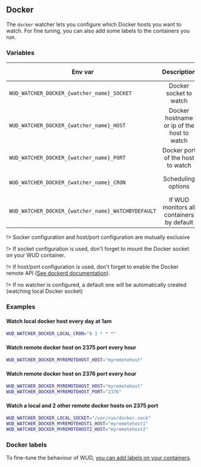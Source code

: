 ## Docker

The ```docker``` watcher lets you configure which Docker hosts you want to watch.
For fine tuning, you can also add some labels to the containers you run.

### Variables

| Env var                                            | Description                                | Supported values                               | Default value          |
| -------------------------------------------------- |:------------------------------------------:|:----------------------------------------------:|:----------------------:| 
| `WUD_WATCHER_DOCKER_{watcher_name}_SOCKET`         | Docker socket to watch                     | Valid unix socker                              | /var/run/docker.sock   |
| `WUD_WATCHER_DOCKER_{watcher_name}_HOST`           | Docker hostname or ip of the host to watch |                                                |                        |
| `WUD_WATCHER_DOCKER_{watcher_name}_PORT`           | Docker port of the host to watch           |                                                | 2375                   |
| `WUD_WATCHER_DOCKER_{watcher_name}_CRON`           | Scheduling options                         | [Valid CRON expression](https://crontab.guru/) | 0 * * * * (every hour) |
| `WUD_WATCHER_DOCKER_{watcher_name}_WATCHBYDEFAULT` | If WUD monitors all containers by default  | Valid boolean                                  | true                   |

!> Socker configuration and host/port configuration are mutually exclusive

!> If socket configuration is used, don't forget to mount the Docker socket on your WUD container.

!> If host/port configuration is used, don't forget to enable the Docker remote API ([See dockerd documentation](https://docs.docker.com/v17.09/engine/reference/commandline/dockerd/#description)).

!> If no watcher is configured, a default one will be automatically created (watching local Docker socket)


### Examples

#### Watch local docker host every day at 1am

```bash
WUD_WATCHER_DOCKER_LOCAL_CRON="0 1 * * *"
```

#### Watch remote docker host on 2375 port every hour

```bash
WUD_WATCHER_DOCKER_MYREMOTEHOST_HOST="myremotehost"
```

#### Watch remote docker host on 2376 port every hour

```bash
WUD_WATCHER_DOCKER_MYREMOTEHOST_HOST="myremotehost"
WUD_WATCHER_DOCKER_MYREMOTEHOST_PORT="2376"
```

#### Watch a local and 2 other remote docker hosts on 2375 port

```bash
WUD_WATCHER_DOCKER_LOCAL_SOCKET="/var/run/docker.sock"
WUD_WATCHER_DOCKER_MYREMOTEHOST1_HOST="myremotehost1"
WUD_WATCHER_DOCKER_MYREMOTEHOST2_HOST="myremotehost2"
```

### Docker labels
To fine-tune the behaviour of WUD, [you can add labels on your containers](configuration/watchers/labels).